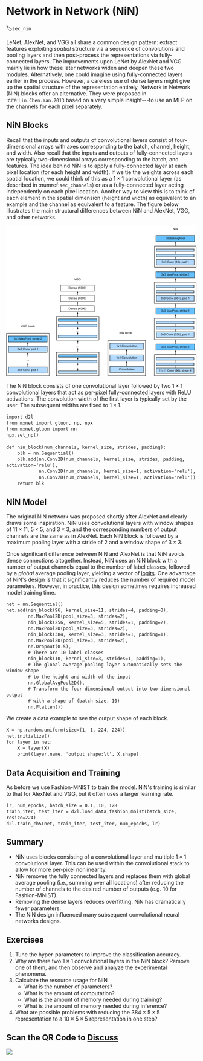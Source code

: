 # Network in Network (NiN)
:label:`sec_nin`

LeNet, AlexNet, and VGG all share a common design pattern:
extract features exploiting *spatial* structure
via a sequence of convolutions and pooling layers
and then post-process the representations via fully-connected layers.
The improvements upon LeNet by AlexNet and VGG mainly lie
in how these later networks widen and deepen these two modules.
Alternatively, one could imagine using fully-connected layers
earlier in the process.
However, a careless use of dense layers might give up the
spatial structure of the representation entirely,
Network in Network (NiN) blocks offer an alternative.
They were proposed in :cite:`Lin.Chen.Yan.2013` based on a very simple insight---to
use an MLP on the channels for each pixel separately.

## NiN Blocks

Recall that the inputs and outputs of convolutional layers
consist of four-dimensional arrays with axes
corresponding to the batch, channel, height, and width.
Also recall that the inputs and outputs of fully-connected layers
are typically two-dimensional arrays corresponding to the batch, and features.
The idea behind NiN is to apply a fully-connected layer
at each pixel location (for each height and  width).
If we tie the weights across each spatial location,
we could think of this as a $1\times 1$ convolutional layer
(as described in :numref:`sec_channels`)
or as a fully-connected layer acting independently on each pixel location.
Another way to view this is to think of each element in the spatial dimension
(height and width) as equivalent to an example
and the channel as equivalent to a feature.
The figure below illustrates the main structural differences
between NiN and AlexNet, VGG, and other networks.

![The figure on the left shows the network structure of AlexNet and VGG, and the figure on the right shows the network structure of NiN. ](../img/nin.svg)

The NiN block consists of one convolutional layer
followed by two $1\times 1$ convolutional layers that act as
per-pixel fully-connected layers with ReLU activations.
The convolution width of the first layer is typically set by the user.
The subsequent widths are fixed to $1 \times 1$.

```{.python .input  n=2}
import d2l
from mxnet import gluon, np, npx
from mxnet.gluon import nn
npx.set_np()

def nin_block(num_channels, kernel_size, strides, padding):
    blk = nn.Sequential()
    blk.add(nn.Conv2D(num_channels, kernel_size, strides, padding, activation='relu'),
            nn.Conv2D(num_channels, kernel_size=1, activation='relu'),
            nn.Conv2D(num_channels, kernel_size=1, activation='relu'))
    return blk
```

## NiN Model

The original NiN network was proposed shortly after AlexNet
and clearly draws some inspiration.
NiN uses convolutional layers with window shapes
of $11\times 11$, $5\times 5$, and $3\times 3$,
and the corresponding numbers of output channels are the same as in AlexNet. Each NiN block is followed by a maximum pooling layer
with a stride of 2 and a window shape of $3\times 3$.

Once significant difference between NiN and AlexNet
is that NiN avoids dense connections altogether.
Instead, NiN uses an NiN block with a number of output channels equal to the number of label classes, followed by a *global* average pooling layer,
yielding a vector of [logits](https://en.wikipedia.org/wiki/Logit).
One advantage of NiN's design is that it significantly
reduces the number of required model parameters.
However, in practice, this design sometimes requires
increased model training time.

```{.python .input  n=9}
net = nn.Sequential()
net.add(nin_block(96, kernel_size=11, strides=4, padding=0),
        nn.MaxPool2D(pool_size=3, strides=2),
        nin_block(256, kernel_size=5, strides=1, padding=2),
        nn.MaxPool2D(pool_size=3, strides=2),
        nin_block(384, kernel_size=3, strides=1, padding=1),
        nn.MaxPool2D(pool_size=3, strides=2),
        nn.Dropout(0.5),
        # There are 10 label classes
        nin_block(10, kernel_size=3, strides=1, padding=1),
        # The global average pooling layer automatically sets the window shape
        # to the height and width of the input
        nn.GlobalAvgPool2D(),
        # Transform the four-dimensional output into two-dimensional output
        # with a shape of (batch size, 10)
        nn.Flatten())
```

We create a data example to see the output shape of each block.

```{.python .input}
X = np.random.uniform(size=(1, 1, 224, 224))
net.initialize()
for layer in net:
    X = layer(X)
    print(layer.name, 'output shape:\t', X.shape)
```

## Data Acquisition and Training

As before we use Fashion-MNIST to train the model.
NiN's training is similar to that for AlexNet and VGG,
but it often uses a larger learning rate.

```{.python .input}
lr, num_epochs, batch_size = 0.1, 10, 128
train_iter, test_iter = d2l.load_data_fashion_mnist(batch_size, resize=224)
d2l.train_ch5(net, train_iter, test_iter, num_epochs, lr)
```

## Summary

* NiN uses blocks consisting of a convolutional layer and multiple $1\times 1$ convolutional layer. This can be used within the convolutional stack to allow for more per-pixel nonlinearity.
* NiN removes the fully connected layers and replaces them with global average pooling (i.e., summing over all locations) after reducing the number of channels to the desired number of outputs (e.g. 10 for Fashion-MNIST).
* Removing the dense layers reduces overfitting. NiN has dramatically fewer parameters.
* The NiN design influenced many subsequent convolutional neural networks designs.

## Exercises

1. Tune the hyper-parameters to improve the classification accuracy.
1. Why are there two $1\times 1$ convolutional layers in the NiN block? Remove one of them, and then observe and analyze the experimental phenomena.
1. Calculate the resource usage for NiN
    * What is the number of parameters?
    * What is the amount of computation?
    * What is the amount of memory needed during training?
    * What is the amount of memory needed during inference?
1. What are possible problems with reducing the $384 \times 5 \times 5$ representation to a $10 \times 5 \times 5$ representation in one step?

## Scan the QR Code to [Discuss](https://discuss.mxnet.io/t/2356)

![](../img/qr_nin.svg)
